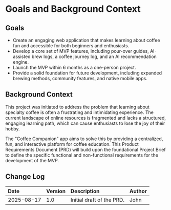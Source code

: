 # Goals and Background Context

## Goals
*   Create an engaging web application that makes learning about coffee fun and accessible for both beginners and enthusiasts.
*   Develop a core set of MVP features, including pour-over guides, AI-assisted brew logs, a coffee journey log, and an AI recommendation engine.
*   Launch the MVP within 6 months as a one-person project.
*   Provide a solid foundation for future development, including expanded brewing methods, community features, and native mobile apps.

## Background Context
This project was initiated to address the problem that learning about specialty coffee is often a frustrating and intimidating experience. The current landscape of online resources is fragmented and lacks a structured, engaging learning path, which can cause enthusiasts to lose the joy of their hobby.

The "Coffee Companion" app aims to solve this by providing a centralized, fun, and interactive platform for coffee education. This Product Requirements Document (PRD) will build upon the foundational Project Brief to define the specific functional and non-functional requirements for the development of the MVP.

## Change Log
| Date       | Version | Description                | Author |
| :--------- | :------ | :------------------------- | :----- |
| 2025-08-17 | 1.0     | Initial draft of the PRD. | John   |
